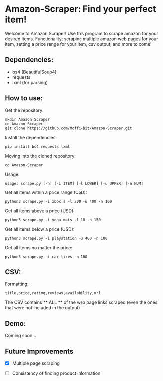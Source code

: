 # Amazon-Scraper: Find your perfect item!
          
Welcome to Amazon Scraper! Use this program to scrape amazon for your desired items. Functionality: scraping multiple amazon web pages for your item, setting a price range for your item, csv output, and more to come!

## Dependencies:

* bs4 (BeautifulSoup4)
* requests
* lxml (for parsing)

## How to use:

Get the repository: 

```
mkdir Amazon Scraper
cd Amazon Scraper
git clone https://github.com/Moffi-bit/Amazon-Scraper.git
```

Install the dependencies:

```
pip install bs4 requests lxml
```

Moving into the cloned repository:

```
cd Amazon-Scraper
```

Usage: 

```
usage: scrape.py [-h] [-i ITEM] [-l LOWER] [-u UPPER] [-n NUM]
```

Get all items within a price range (USD):

```
python3 scrape.py -i xbox s -l 200 -u 400 -n 100
```

Get all items above a price (USD):

```
python3 scrape.py -i yoga mats -l 10 -n 150
```

Get all items below a price (USD):

```
python3 scrape.py -i playstation -u 400 -n 100
```

Get all items no matter the price:

```
python3 scrape.py -i car tires -n 100
```

## CSV: 

Formatting:

```
title,price,rating,reviews,availability,url
```

The CSV contains ** ALL ** of the web page links scraped (even the ones that were not included in the output)

## Demo:

Coming soon...

## Future Improvements

* [x] Multiple page scraping
* [ ] Consistency of finding product information
 

